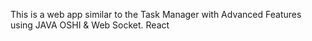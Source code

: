 This is a web app similar to the Task Manager with Advanced Features using JAVA OSHI & Web Socket. React
